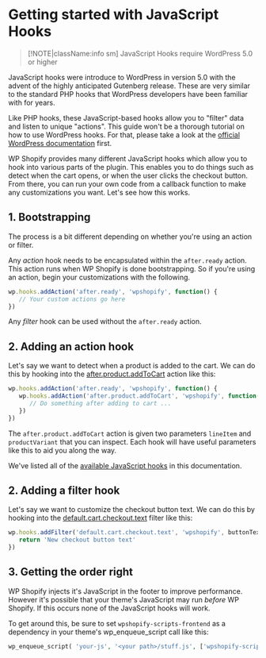 # Getting started with JavaScript Hooks

> [!NOTE|className:info sm]
> JavaScript Hooks require WordPress 5.0 or higher

JavaScript hooks were introduce to WordPress in version 5.0 with the advent of the highly anticipated Gutenberg release. These are very similar to the standard PHP hooks that WordPress developers have been familiar with for years.

Like PHP hooks, these JavaScript-based hooks allow you to "filter" data and listen to unique "actions". This guide won't be a thorough tutorial on how to use WordPress hooks. For that, please take a look at the [official WordPress documentation](https://developer.wordpress.org/block-editor/packages/packages-hooks/) first.

WP Shopify provides many different JavaScript hooks which allow you to hook into various parts of the plugin. This enables you to do things such as detect when the cart opens, or when the user clicks the checkout button. From there, you can run your own code from a callback function to make any customizations you want. Let's see how this works.

## 1. Bootstrapping

The process is a bit different depending on whether you're using an action or filter.

Any _action_ hook needs to be encapsulated within the `after.ready` action. This action runs when WP Shopify is done bootstrapping. So if you're using an action, begin your customizations with the following.

```js
wp.hooks.addAction('after.ready', 'wpshopify', function() {
   // Your custom actions go here
})
```

Any _filter_ hook can be used without the `after.ready` action.

## 2. Adding an action hook

Let's say we want to detect when a product is added to the cart. We can do this by hooking into the [after.product.addToCart](js/actions/products?id=afterproductaddtocart) action like this:

```js
wp.hooks.addAction('after.ready', 'wpshopify', function() {
   wp.hooks.addAction('after.product.addToCart', 'wpshopify', function(lineItem, productVariant) {
      // Do something after adding to cart ...
   })
})
```

The `after.product.addToCart` action is given two parameters `lineItem` and `productVariant` that you can inspect. Each hook will have useful parameters like this to aid you along the way.

We've listed all of the [available JavaScript hooks](js/actions/init) in this documentation.

## 2. Adding a filter hook

Let's say we want to customize the checkout button text. We can do this by hooking into the [default.cart.checkout.text](js/filters/cart?id=defaultcartcheckouttext) filter like this:

```js
wp.hooks.addFilter('default.cart.checkout.text', 'wpshopify', buttonText => {
   return 'New checkout button text'
})
```

## 3. Getting the order right

WP Shopify injects it's JavaScript in the footer to improve performance. However it's possible that your theme's JavaScript may run _before_ WP Shopify. If this occurs none of the JavaScript hooks will work.

To get around this, be sure to set `wpshopify-scripts-frontend` as a dependency in your theme's wp_enqueue_script call like this:

```php
wp_enqueue_script( 'your-js', '<your path>/stuff.js', ['wpshopify-scripts-frontend'], true);
```
